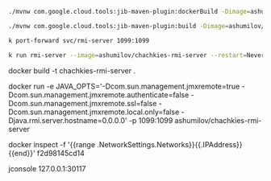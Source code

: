 ```bash
./mvnw com.google.cloud.tools:jib-maven-plugin:dockerBuild -Dimage=ashumilov/chachkies-rmi-server
```

```bash
./mvnw com.google.cloud.tools:jib-maven-plugin:build -Dimage=ashumilov/chachkies-rmi-server
```

```bash
k port-forward svc/rmi-server 1099:1099
```

```bash
k run rmi-server --image=ashumilov/chachkies-rmi-server --restart=Never
```

docker build -t chachkies-rmi-server .

docker run -e JAVA_OPTS='-Dcom.sun.management.jmxremote=true -Dcom.sun.management.jmxremote.authenticate=false -Dcom.sun.management.jmxremote.ssl=false -Dcom.sun.management.jmxremote.local.only=false -Djava.rmi.server.hostname=0.0.0.0' -p 1099:1099 ashumilov/chachkies-rmi-server



docker inspect -f '{{range .NetworkSettings.Networks}}{{.IPAddress}}{{end}}' f2d98145cd14

jconsole 127.0.0.1:30117